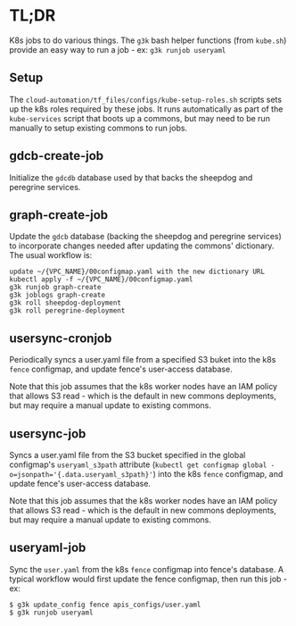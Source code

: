 # TL;DR

K8s jobs to do various things.  The `g3k` bash helper functions (from `kube.sh`) provide an easy way to run a job - ex: `g3k runjob useryaml`

## Setup

The `cloud-automation/tf_files/configs/kube-setup-roles.sh` scripts sets up the k8s roles
required by these jobs.  It runs automatically as part of the `kube-services` script that
boots up a commons, but may need to be run manually to setup existing commons to run jobs.

## gdcb-create-job

Initialize the `gdcdb` database used by that backs the sheepdog and peregrine services.

## graph-create-job

Update the `gdcb` database (backing the sheepdog and peregrine services) to incorporate
changes needed after updating the commons' dictionary.  The usual workflow is:
```
update ~/{VPC_NAME}/00configmap.yaml with the new dictionary URL
kubectl apply -f ~/{VPC_NAME}/00configmap.yaml
g3k runjob graph-create
g3k joblogs graph-create
g3k roll sheepdog-deployment
g3k roll peregrine-deployment
```

## usersync-cronjob

Periodically syncs a user.yaml file from a specified S3 buket into the k8s `fence` configmap,
and update fence's user-access database.

Note that this job assumes that the k8s worker nodes have an IAM policy that allows S3 read -
which is the default in new commons deployments, but may require a manual update to existing commons.

## usersync-job

Syncs a user.yaml file from the S3 bucket specified in the global configmap's `useryaml_s3path` attribute (`kubectl get configmap global -o=jsonpath='{.data.useryaml_s3path}'`) into the k8s `fence` configmap,
and update fence's user-access database.

Note that this job assumes that the k8s worker nodes have an IAM policy that allows S3 read -
which is the default in new commons deployments, but may require a manual update to existing commons.

## useryaml-job

Sync the `user.yaml` from the k8s `fence` configmap into fence's database.  A typical workflow would first update the fence configmap, then run this job - ex:
```
$ g3k update_config fence apis_configs/user.yaml
$ g3k runjob useryaml
```
